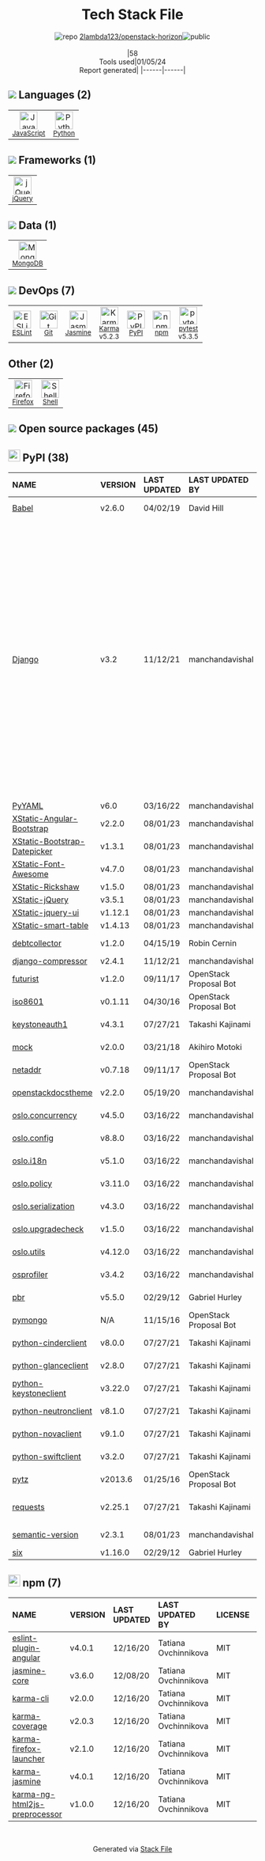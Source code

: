 <!--
&lt;--- Readme.md Snippet without images Start ---&gt;
## Tech Stack
2lambda123/openstack-horizon is built on the following main stack:

- [Jasmine](http://jasmine.github.io/) – Javascript Testing Framework
- [Python](https://www.python.org) – Languages
- [jQuery](http://jquery.com/) – Javascript UI Libraries
- [MongoDB](http://www.mongodb.com/) – Databases
- [JavaScript](https://developer.mozilla.org/en-US/docs/Web/JavaScript) – Languages
- [Karma](http://karma-runner.github.io/) – Browser Testing
- [ESLint](http://eslint.org/) – Code Review
- [pytest](http://pytest.org/latest/) – Testing Frameworks
- [Shell](https://en.wikipedia.org/wiki/Shell_script) – Shells
- [Firefox](https://www.mozilla.org/en-US/firefox/) – Web Browser

Full tech stack [here](/techstack.md)

&lt;--- Readme.md Snippet without images End ---&gt;

&lt;--- Readme.md Snippet with images Start ---&gt;
## Tech Stack
2lambda123/openstack-horizon is built on the following main stack:

- <img width='25' height='25' src='https://img.stackshare.io/service/831/7c0b595409af531b9cdeb07f8c513e8b.png' alt='Jasmine'/> [Jasmine](http://jasmine.github.io/) – Javascript Testing Framework
- <img width='25' height='25' src='https://img.stackshare.io/service/993/pUBY5pVj.png' alt='Python'/> [Python](https://www.python.org) – Languages
- <img width='25' height='25' src='https://img.stackshare.io/service/1021/lxEKmMnB_400x400.jpg' alt='jQuery'/> [jQuery](http://jquery.com/) – Javascript UI Libraries
- <img width='25' height='25' src='https://img.stackshare.io/service/1030/leaf-360x360.png' alt='MongoDB'/> [MongoDB](http://www.mongodb.com/) – Databases
- <img width='25' height='25' src='https://img.stackshare.io/service/1209/javascript.jpeg' alt='JavaScript'/> [JavaScript](https://developer.mozilla.org/en-US/docs/Web/JavaScript) – Languages
- <img width='25' height='25' src='https://img.stackshare.io/service/1420/TidYGd6a.png' alt='Karma'/> [Karma](http://karma-runner.github.io/) – Browser Testing
- <img width='25' height='25' src='https://img.stackshare.io/service/3337/Q4L7Jncy.jpg' alt='ESLint'/> [ESLint](http://eslint.org/) – Code Review
- <img width='25' height='25' src='https://img.stackshare.io/service/4586/Lu99Qe0Z_400x400.png' alt='pytest'/> [pytest](http://pytest.org/latest/) – Testing Frameworks
- <img width='25' height='25' src='https://img.stackshare.io/service/4631/default_c2062d40130562bdc836c13dbca02d318205a962.png' alt='Shell'/> [Shell](https://en.wikipedia.org/wiki/Shell_script) – Shells
- <img width='25' height='25' src='https://img.stackshare.io/service/8705/768px-Firefox_Logo__2017.svg.png' alt='Firefox'/> [Firefox](https://www.mozilla.org/en-US/firefox/) – Web Browser

Full tech stack [here](/techstack.md)

&lt;--- Readme.md Snippet with images End ---&gt;
-->
<div align="center">

# Tech Stack File
![](https://img.stackshare.io/repo.svg "repo") [2lambda123/openstack-horizon](https://github.com/2lambda123/openstack-horizon)![](https://img.stackshare.io/public_badge.svg "public")
<br/><br/>
|58<br/>Tools used|01/05/24 <br/>Report generated|
|------|------|
</div>

## <img src='https://img.stackshare.io/languages.svg'/> Languages (2)
<table><tr>
  <td align='center'>
  <img width='36' height='36' src='https://img.stackshare.io/service/1209/javascript.jpeg' alt='JavaScript'>
  <br>
  <sub><a href="https://developer.mozilla.org/en-US/docs/Web/JavaScript">JavaScript</a></sub>
  <br>
  <sub></sub>
</td>

<td align='center'>
  <img width='36' height='36' src='https://img.stackshare.io/service/993/pUBY5pVj.png' alt='Python'>
  <br>
  <sub><a href="https://www.python.org">Python</a></sub>
  <br>
  <sub></sub>
</td>

</tr>
</table>

## <img src='https://img.stackshare.io/frameworks.svg'/> Frameworks (1)
<table><tr>
  <td align='center'>
  <img width='36' height='36' src='https://img.stackshare.io/service/1021/lxEKmMnB_400x400.jpg' alt='jQuery'>
  <br>
  <sub><a href="http://jquery.com/">jQuery</a></sub>
  <br>
  <sub></sub>
</td>

</tr>
</table>

## <img src='https://img.stackshare.io/databases.svg'/> Data (1)
<table><tr>
  <td align='center'>
  <img width='36' height='36' src='https://img.stackshare.io/service/1030/leaf-360x360.png' alt='MongoDB'>
  <br>
  <sub><a href="http://www.mongodb.com/">MongoDB</a></sub>
  <br>
  <sub></sub>
</td>

</tr>
</table>

## <img src='https://img.stackshare.io/devops.svg'/> DevOps (7)
<table><tr>
  <td align='center'>
  <img width='36' height='36' src='https://img.stackshare.io/service/3337/Q4L7Jncy.jpg' alt='ESLint'>
  <br>
  <sub><a href="http://eslint.org/">ESLint</a></sub>
  <br>
  <sub></sub>
</td>

<td align='center'>
  <img width='36' height='36' src='https://img.stackshare.io/service/1046/git.png' alt='Git'>
  <br>
  <sub><a href="http://git-scm.com/">Git</a></sub>
  <br>
  <sub></sub>
</td>

<td align='center'>
  <img width='36' height='36' src='https://img.stackshare.io/service/831/7c0b595409af531b9cdeb07f8c513e8b.png' alt='Jasmine'>
  <br>
  <sub><a href="http://jasmine.github.io/">Jasmine</a></sub>
  <br>
  <sub></sub>
</td>

<td align='center'>
  <img width='36' height='36' src='https://img.stackshare.io/service/1420/TidYGd6a.png' alt='Karma'>
  <br>
  <sub><a href="http://karma-runner.github.io/">Karma</a></sub>
  <br>
  <sub>v5.2.3</sub>
</td>

<td align='center'>
  <img width='36' height='36' src='https://img.stackshare.io/service/12572/-RIWgodF_400x400.jpg' alt='PyPI'>
  <br>
  <sub><a href="https://pypi.org/">PyPI</a></sub>
  <br>
  <sub></sub>
</td>

<td align='center'>
  <img width='36' height='36' src='https://img.stackshare.io/service/1120/lejvzrnlpb308aftn31u.png' alt='npm'>
  <br>
  <sub><a href="https://www.npmjs.com/">npm</a></sub>
  <br>
  <sub></sub>
</td>

<td align='center'>
  <img width='36' height='36' src='https://img.stackshare.io/service/4586/Lu99Qe0Z_400x400.png' alt='pytest'>
  <br>
  <sub><a href="http://pytest.org/latest/">pytest</a></sub>
  <br>
  <sub>v5.3.5</sub>
</td>

</tr>
</table>

## Other (2)
<table><tr>
  <td align='center'>
  <img width='36' height='36' src='https://img.stackshare.io/service/8705/768px-Firefox_Logo__2017.svg.png' alt='Firefox'>
  <br>
  <sub><a href="https://www.mozilla.org/en-US/firefox/">Firefox</a></sub>
  <br>
  <sub></sub>
</td>

<td align='center'>
  <img width='36' height='36' src='https://img.stackshare.io/service/4631/default_c2062d40130562bdc836c13dbca02d318205a962.png' alt='Shell'>
  <br>
  <sub><a href="https://en.wikipedia.org/wiki/Shell_script">Shell</a></sub>
  <br>
  <sub></sub>
</td>

</tr>
</table>


## <img src='https://img.stackshare.io/group.svg' /> Open source packages (45)</h2>

## <img width='24' height='24' src='https://img.stackshare.io/service/12572/-RIWgodF_400x400.jpg'/> PyPI (38)

|NAME|VERSION|LAST UPDATED|LAST UPDATED BY|LICENSE|VULNERABILITIES|
|:------|:------|:------|:------|:------|:------|
|[Babel](https://pypi.org/project/Babel)|v2.6.0|04/02/19|David Hill |BSD-3-Clause|N/A|
|[Django](https://pypi.org/project/Django)|v3.2|11/12/21|manchandavishal |BSD-3-Clause|[CVE-2023-31047](https://github.com/advisories/GHSA-r3xc-prgr-mg9p) (Critical)<br/>[CVE-2022-28347](https://github.com/advisories/GHSA-w24h-v9qh-8gxj) (Critical)<br/>[CVE-2021-35042](https://github.com/advisories/GHSA-xpfp-f569-q3p2) (Critical)<br/>[CVE-2022-28346](https://github.com/advisories/GHSA-2gwj-7jmv-h26r) (Critical)<br/>[CVE-2023-36053](https://github.com/advisories/GHSA-jh3w-4vvf-mjgr) (High)<br/>[CVE-2021-44420](https://github.com/advisories/GHSA-v6rh-hp5x-86rv) (High)<br/>[CVE-2021-31542](https://github.com/advisories/GHSA-rxjp-mfm9-w4wr) (High)<br/>[CVE-2022-36359](https://github.com/advisories/GHSA-8x94-hmjh-97hq) (High)<br/>[CVE-2023-24580](https://github.com/advisories/GHSA-2hrw-hx67-34x6) (High)<br/>[CVE-2021-45116](https://github.com/advisories/GHSA-8c5j-9r9f-c6w8) (High)<br/>[CVE-2021-45115](https://github.com/advisories/GHSA-53qw-q765-4fww) (High)<br/>[CVE-2021-32052](https://github.com/advisories/GHSA-qm57-vhq3-3fwf) (Moderate)<br/>[CVE-2021-45452](https://github.com/advisories/GHSA-jrh2-hc4r-7jwx) (Moderate)|
|[PyYAML](https://pypi.org/project/PyYAML)|v6.0|03/16/22|manchandavishal |MIT|N/A|
|[XStatic-Angular-Bootstrap](https://pypi.org/project/XStatic-Angular-Bootstrap)|v2.2.0|08/01/23|manchandavishal |MIT|N/A|
|[XStatic-Bootstrap-Datepicker](https://pypi.org/project/XStatic-Bootstrap-Datepicker)|v1.3.1|08/01/23|manchandavishal |Apache-2.0|N/A|
|[XStatic-Font-Awesome](https://pypi.org/project/XStatic-Font-Awesome)|v4.7.0|08/01/23|manchandavishal |OFL-1.1|N/A|
|[XStatic-Rickshaw](https://pypi.org/project/XStatic-Rickshaw)|v1.5.0|08/01/23|manchandavishal |Other|N/A|
|[XStatic-jQuery](https://pypi.org/project/XStatic-jQuery)|v3.5.1|08/01/23|manchandavishal |Other|N/A|
|[XStatic-jquery-ui](https://pypi.org/project/XStatic-jquery-ui)|v1.12.1|08/01/23|manchandavishal |Other|N/A|
|[XStatic-smart-table](https://pypi.org/project/XStatic-smart-table)|v1.4.13|08/01/23|manchandavishal |Other|N/A|
|[debtcollector](https://pypi.org/project/debtcollector)|v1.2.0|04/15/19|Robin Cernin |Apache-2.0|N/A|
|[django-compressor](https://pypi.org/project/django-compressor)|v2.4.1|11/12/21|manchandavishal |MIT|N/A|
|[futurist](https://pypi.org/project/futurist)|v1.2.0|09/11/17|OpenStack Proposal Bot |Apache-2.0|N/A|
|[iso8601](https://pypi.org/project/iso8601)|v0.1.11|04/30/16|OpenStack Proposal Bot |MIT|N/A|
|[keystoneauth1](https://pypi.org/project/keystoneauth1)|v4.3.1|07/27/21|Takashi Kajinami |Apache-2.0|N/A|
|[mock](https://pypi.org/project/mock)|v2.0.0|03/21/18|Akihiro Motoki |BSD-2-Clause|N/A|
|[netaddr](https://pypi.org/project/netaddr)|v0.7.18|09/11/17|OpenStack Proposal Bot |BSD-3-Clause|N/A|
|[openstackdocstheme](https://pypi.org/project/openstackdocstheme)|v2.2.0|05/19/20|manchandavishal |Apache-2.0|N/A|
|[oslo.concurrency](https://pypi.org/project/oslo.concurrency)|v4.5.0|03/16/22|manchandavishal |Apache-2.0|N/A|
|[oslo.config](https://pypi.org/project/oslo.config)|v8.8.0|03/16/22|manchandavishal |Apache-2.0|N/A|
|[oslo.i18n](https://pypi.org/project/oslo.i18n)|v5.1.0|03/16/22|manchandavishal |Apache-2.0|N/A|
|[oslo.policy](https://pypi.org/project/oslo.policy)|v3.11.0|03/16/22|manchandavishal |Apache-2.0|N/A|
|[oslo.serialization](https://pypi.org/project/oslo.serialization)|v4.3.0|03/16/22|manchandavishal |Apache-2.0|N/A|
|[oslo.upgradecheck](https://pypi.org/project/oslo.upgradecheck)|v1.5.0|03/16/22|manchandavishal |Apache-2.0|N/A|
|[oslo.utils](https://pypi.org/project/oslo.utils)|v4.12.0|03/16/22|manchandavishal |Apache-2.0|N/A|
|[osprofiler](https://pypi.org/project/osprofiler)|v3.4.2|03/16/22|manchandavishal |Apache-2.0|N/A|
|[pbr](https://pypi.org/project/pbr)|v5.5.0|02/29/12|Gabriel Hurley |Apache-2.0|N/A|
|[pymongo](https://pypi.org/project/pymongo)|N/A|11/15/16|OpenStack Proposal Bot |Apache-2.0|N/A|
|[python-cinderclient](https://pypi.org/project/python-cinderclient)|v8.0.0|07/27/21|Takashi Kajinami |Apache-2.0|N/A|
|[python-glanceclient](https://pypi.org/project/python-glanceclient)|v2.8.0|07/27/21|Takashi Kajinami |Apache-2.0|N/A|
|[python-keystoneclient](https://pypi.org/project/python-keystoneclient)|v3.22.0|07/27/21|Takashi Kajinami |Apache-2.0|N/A|
|[python-neutronclient](https://pypi.org/project/python-neutronclient)|v8.1.0|07/27/21|Takashi Kajinami |Apache-2.0|N/A|
|[python-novaclient](https://pypi.org/project/python-novaclient)|v9.1.0|07/27/21|Takashi Kajinami |Apache-2.0|N/A|
|[python-swiftclient](https://pypi.org/project/python-swiftclient)|v3.2.0|07/27/21|Takashi Kajinami |Apache-2.0|N/A|
|[pytz](https://pypi.org/project/pytz)|v2013.6|01/25/16|OpenStack Proposal Bot |MIT|N/A|
|[requests](https://pypi.org/project/requests)|v2.25.1|07/27/21|Takashi Kajinami |Apache-2.0|[CVE-2023-32681](https://github.com/advisories/GHSA-j8r2-6x86-q33q) (Moderate)|
|[semantic-version](https://pypi.org/project/semantic-version)|v2.3.1|08/01/23|manchandavishal |BSD-2-Clause|N/A|
|[six](https://pypi.org/project/six)|v1.16.0|02/29/12|Gabriel Hurley |MIT|N/A|


## <img width='24' height='24' src='https://img.stackshare.io/service/1120/lejvzrnlpb308aftn31u.png'/> npm (7)

|NAME|VERSION|LAST UPDATED|LAST UPDATED BY|LICENSE|VULNERABILITIES|
|:------|:------|:------|:------|:------|:------|
|[eslint-plugin-angular](https://www.npmjs.com/eslint-plugin-angular)|v4.0.1|12/16/20|Tatiana Ovchinnikova |MIT|N/A|
|[jasmine-core](https://www.npmjs.com/jasmine-core)|v3.6.0|12/08/20|Tatiana Ovchinnikova |MIT|N/A|
|[karma-cli](https://www.npmjs.com/karma-cli)|v2.0.0|12/16/20|Tatiana Ovchinnikova |MIT|N/A|
|[karma-coverage](https://www.npmjs.com/karma-coverage)|v2.0.3|12/16/20|Tatiana Ovchinnikova |MIT|N/A|
|[karma-firefox-launcher](https://www.npmjs.com/karma-firefox-launcher)|v2.1.0|12/16/20|Tatiana Ovchinnikova |MIT|N/A|
|[karma-jasmine](https://www.npmjs.com/karma-jasmine)|v4.0.1|12/16/20|Tatiana Ovchinnikova |MIT|N/A|
|[karma-ng-html2js-preprocessor](https://www.npmjs.com/karma-ng-html2js-preprocessor)|v1.0.0|12/16/20|Tatiana Ovchinnikova |MIT|N/A|

<br/>
<div align='center'>

Generated via [Stack File](https://github.com/marketplace/stack-file)
